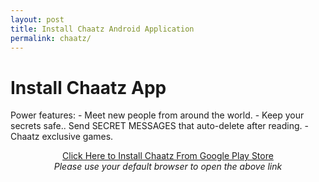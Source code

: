 ```yaml
---
layout: post
title: Install Chaatz Android Application
permalink: chaatz/
---
```


<div class="jumbotron">
  <h1>Install Chaatz App</h1>
  <p> Power features:
- Meet new people from around the world.
- Keep your secrets safe.. Send SECRET MESSAGES that auto-delete after reading.
- Chaatz exclusive games.<p>
<center><a class="btn btn-primary btn-lg" href="http://goo.gl/A9PNST" role="button">Click Here to Install Chaatz From Google Play Store</a><br/>
  <i>Please use your default browser to open the above link</i></center></p>
</div>
